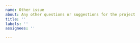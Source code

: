 ```yaml
---
name: Other issue
about: Any other questions or suggestions for the project
title: ''
labels: ''
assignees: ''

---
```

